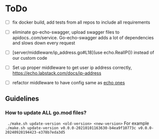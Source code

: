 # ToDo

- [ ] fix docker build, add tests from all repos to include all requirements
- [ ] eliminate go-echo-swagger, upload swagger files to apidocs.<domain>.com/service. Go-echo-swagger adds a lot of dependencies and slows down every request
- [ ] [server/middleware/ip_address.go#L18](use echo.RealIP()) instead of our custom code
- [ ] Set up proper middleware to get user ip address correctly, https://echo.labstack.com/docs/ip-address
- [ ] refactor middleware to have config same as [echo ones](https://github.com/labstack/echo/blob/master/middleware/body_dump.go#L18)


## Guidelines
### How to update ALL go.mod files?
` ./make.sh update-version <old-version> <new-version>`
For example
 `./make.sh update-version v0.0.0-20210101163630-b4ea9f10773c v0.0.0-20240928194423-e378b7eda3d5`